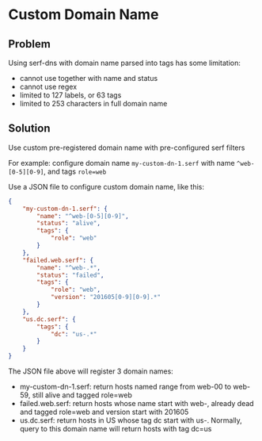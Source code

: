 # Custom Domain Name

## Problem
Using serf-dns with domain name parsed into tags has some limitation:
- cannot use together with name and status
- cannot use regex
- limited to 127 labels, or 63 tags
- limited to 253 characters in full domain name

## Solution
Use custom pre-registered domain name with pre-configured serf filters

For example: configure domain name `my-custom-dn-1.serf` with name `^web-[0-5][0-9]`, and tags `role=web`

Use a JSON file to configure custom domain name, like this:

```json
{
	"my-custom-dn-1.serf": {
		"name": "^web-[0-5][0-9]",
		"status": "alive",
		"tags": {
			"role": "web"
		}
	},
	"failed.web.serf": {
		"name": "^web-.*",
		"status": "failed",
		"tags": {
			"role": "web",
			"version": "201605[0-9][0-9].*"
		}
	},
	"us.dc.serf": {
		"tags": {
			"dc": "us-.*"
		}
	}
}
```

The JSON file above will register 3 domain names:        
- my-custom-dn-1.serf: return hosts named range from web-00 to web-59, still alive and tagged role=web
- failed.web.serf: return hosts whose name start with web-, already dead and tagged role=web and version start with 201605
- us.dc.serf: return hosts in US whose tag dc start with us-. Normally, query to this domain name will return hosts with tag dc=us
